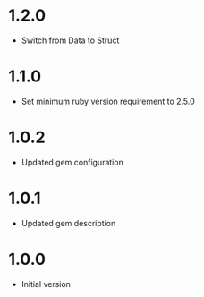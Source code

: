# 1.2.0

* Switch from Data to Struct

# 1.1.0

* Set minimum ruby version requirement to 2.5.0

# 1.0.2

* Updated gem configuration

# 1.0.1

* Updated gem description

# 1.0.0

* Initial version
